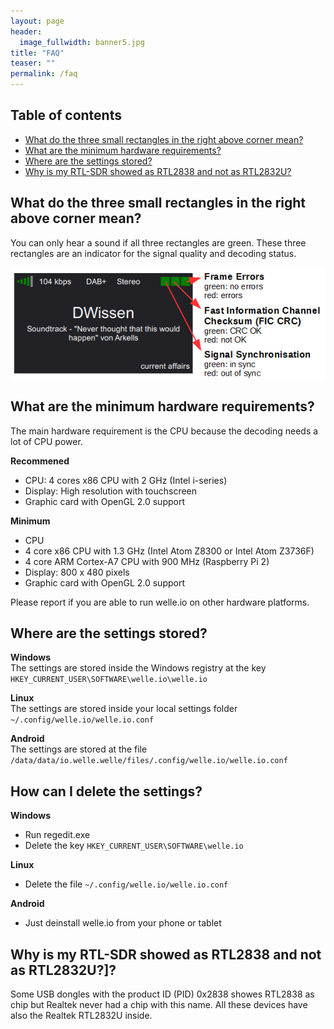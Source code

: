 ```yaml
---
layout: page
header:
  image_fullwidth: banner5.jpg
title: "FAQ"
teaser: ""
permalink: /faq
---
```


## Table of contents
* [What do the three small rectangles in the right above corner mean?](#what-do-the-three-small-rectangles-in-the-right-above-corner-mean)
* [What are the minimum hardware requirements?](what-are-the-minimum-hardware-requirements)
* [Where are the settings stored?](where-are-the-settings-stored)
* [Why is my RTL-SDR showed as RTL2838 and not as RTL2832U?](why-is-my-rtl-sdr-showed-as-rtl2838-and-not-as-rtl2832u)


## What do the three small rectangles in the right above corner mean?
You can only hear a sound if all three rectangles are green. These three rectangles are an indicator for the signal quality and decoding status.

![signal_leds.png](/images/signal_leds.png)

## What are the minimum hardware requirements?
The main hardware requirement is the CPU because the decoding needs a lot of CPU power.

**Recommened**
* CPU: 4 cores x86 CPU with 2 GHz (Intel i-series)
* Display: High resolution with touchscreen
* Graphic card with OpenGL 2.0 support

**Minimum**
* CPU
 * 4 core x86 CPU with 1.3 GHz (Intel Atom Z8300 or Intel Atom Z3736F)
 * 4 core ARM Cortex-A7 CPU with 900 MHz (Raspberry Pi 2)
* Display: 800 x 480 pixels
* Graphic card with OpenGL 2.0 support

Please report if you are able to run welle.io on other hardware platforms.

## Where are the settings stored?
**Windows**  
The settings are stored inside the Windows registry at the key `HKEY_CURRENT_USER\SOFTWARE\welle.io\welle.io`

**Linux**  
The settings are stored inside your local settings folder `~/.config/welle.io/welle.io.conf`

**Android**  
The settings are stored at the file `/data/data/io.welle.welle/files/.config/welle.io/welle.io.conf`

## How can I delete the settings?
**Windows**
* Run regedit.exe
* Delete the key `HKEY_CURRENT_USER\SOFTWARE\welle.io`

**Linux**
* Delete the file `~/.config/welle.io/welle.io.conf`

**Android**
* Just deinstall welle.io from your phone or tablet

## Why is my RTL-SDR showed as RTL2838 and not as RTL2832U?]?
Some USB dongles with the product ID (PID) 0x2838 showes RTL2838 as chip but Realtek never had a chip with this name. All these devices have also the Realtek RTL2832U inside.

